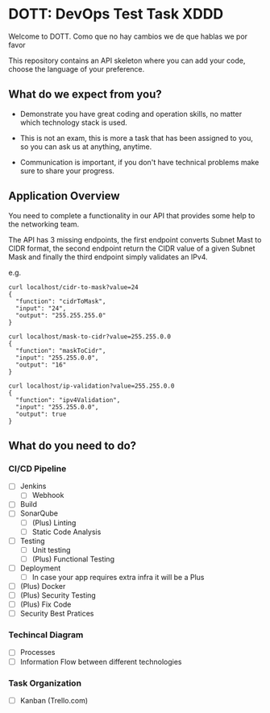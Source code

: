 # DOTT: DevOps Test Task XDDD
Welcome to DOTT.
Como que no hay cambios we de que hablas we por favor

This repository contains an API skeleton where you can add your code,
choose the language of your preference.

## What do we expect from you?

* Demonstrate you have great coding and operation skills, no matter which
technology stack is used.

* This is not an exam, this is more a task that has been assigned to you,
so you can ask us at anything, anytime.

* Communication is important, if you don't have technical problems make sure
to share your progress.

## Application Overview

You need to complete a functionality in our API that provides some help to
the networking team.

The API has 3 missing endpoints, the first endpoint converts Subnet Mast to
CIDR format, the second endpoint return the CIDR value of a given Subnet Mask
and finally the third endpoint simply validates an IPv4.

e.g.

```
curl localhost/cidr-to-mask?value=24
{
  "function": "cidrToMask",
  "input": "24",
  "output": "255.255.255.0"
}
```

```
curl localhost/mask-to-cidr?value=255.255.0.0
{
  "function": "maskToCidr",
  "input": "255.255.0.0",
  "output": "16"
}

```

```
curl localhost/ip-validation?value=255.255.0.0
{
  "function": "ipv4Validation",
  "input": "255.255.0.0",
  "output": true
}

```


## What do you need to do?

### CI/CD Pipeline
- [ ] Jenkins
    - [ ] Webhook
- [ ] Build
- [ ] SonarQube
    - [ ] (Plus) Linting
    - [ ] Static Code Analysis
- [ ] Testing
    - [ ] Unit testing
    - [ ] (Plus) Functional Testing
- [ ] Deployment
    - [ ] In case your app requires extra infra it will be a Plus
- [ ] (Plus) Docker
- [ ] (Plus) Security Testing
- [ ] (Plus) Fix Code
- [ ] Security Best Pratices

### Techincal Diagram 
- [ ] Processes
- [ ] Information Flow between different technologies

### Task Organization
- [ ] Kanban (Trello.com)
